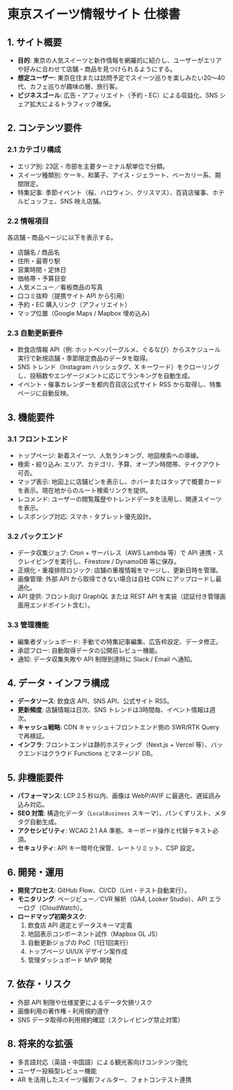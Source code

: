 # 東京スイーツ情報サイト 仕様書

## 1. サイト概要
- **目的**: 東京の人気スイーツと新作情報を網羅的に紹介し、ユーザーがエリアや好みに合わせて店舗・商品を見つけられるようにする。
- **想定ユーザー**: 東京在住または訪問予定でスイーツ巡りを楽しみたい20〜40代、カフェ巡りが趣味の層、旅行客。
- **ビジネスゴール**: 広告・アフィリエイト（予約・EC）による収益化、SNS シェア拡大によるトラフィック確保。

## 2. コンテンツ要件
### 2.1 カテゴリ構成
- エリア別: 23区・市部を主要ターミナル駅単位で分類。
- スイーツ種類別: ケーキ、和菓子、アイス・ジェラート、ベーカリー系、期間限定。
- 特集記事: 季節イベント（桜、ハロウィン、クリスマス）、百貨店催事、ホテルビュッフェ、SNS 映え店舗。

### 2.2 情報項目
各店舗・商品ページに以下を表示する。
- 店舗名 / 商品名
- 住所・最寄り駅
- 営業時間・定休日
- 価格帯・予算目安
- 人気メニュー／看板商品の写真
- 口コミ抜粋（提携サイト API から引用）
- 予約・EC 購入リンク（アフィリエイト）
- マップ位置（Google Maps / Mapbox 埋め込み）

### 2.3 自動更新要件
- 飲食店情報 API（例: ホットペッパーグルメ、ぐるなび）からスケジュール実行で新規店舗・季節限定商品のデータを取得。
- SNS トレンド（Instagram ハッシュタグ、X キーワード）をクローリングし、投稿数やエンゲージメントに応じてランキングを自動生成。
- イベント・催事カレンダーを都内百貨店公式サイト RSS から取得し、特集ページに自動反映。

## 3. 機能要件
### 3.1 フロントエンド
- トップページ: 新着スイーツ、人気ランキング、地図検索への導線。
- 検索・絞り込み: エリア、カテゴリ、予算、オープン時間帯、テイクアウト可否。
- マップ表示: 地図上に店舗ピンを表示し、ホバーまたはタップで概要カードを表示。現在地からのルート検索リンクを提供。
- レコメンド: ユーザーの閲覧履歴やトレンドデータを活用し、関連スイーツを表示。
- レスポンシブ対応: スマホ・タブレット優先設計。

### 3.2 バックエンド
- データ収集ジョブ: Cron + サーバレス（AWS Lambda 等）で API 連携・スクレイピングを実行し、Firestore / DynamoDB 等に保存。
- 正規化・重複排除ロジック: 店舗の重複情報をマージし、更新日時を管理。
- 画像管理: 外部 API から取得できない場合は自社 CDN にアップロードし最適化。
- API 提供: フロント向け GraphQL または REST API を実装（認証付き管理画面用エンドポイント含む）。

### 3.3 管理機能
- 編集者ダッシュボード: 手動での特集記事編集、広告枠設定、データ修正。
- 承認フロー: 自動取得データの公開前レビュー機能。
- 通知: データ収集失敗や API 制限到達時に Slack / Email へ通知。

## 4. データ・インフラ構成
- **データソース**: 飲食店 API、SNS API、公式サイト RSS。
- **更新頻度**: 店舗情報は日次、SNS トレンドは3時間毎、イベント情報は週次。
- **キャッシュ戦略**: CDN キャッシュ＋フロントエンド側の SWR/RTK Query で再検証。
- **インフラ**: フロントエンドは静的ホスティング（Next.js + Vercel 等）、バックエンドはクラウド Functions とマネージド DB。

## 5. 非機能要件
- **パフォーマンス**: LCP 2.5 秒以内、画像は WebP/AVIF に最適化、遅延読み込み対応。
- **SEO 対策**: 構造化データ（`LocalBusiness` スキーマ）、パンくずリスト、メタタグ自動生成。
- **アクセシビリティ**: WCAG 2.1 AA 準拠、キーボード操作と代替テキスト必須。
- **セキュリティ**: API キー暗号化保管、レートリミット、CSP 設定。

## 6. 開発・運用
- **開発プロセス**: GitHub Flow、CI/CD（Lint・テスト自動実行）。
- **モニタリング**: ページビュー／CVR 解析（GA4, Looker Studio）、API エラーログ（CloudWatch）。
- **ロードマップ初期タスク**:
  1. 飲食店 API 選定とデータスキーマ定義
  2. 地図表示コンポーネント試作（Mapbox GL JS）
  3. 自動更新ジョブの PoC（1日1回実行）
  4. トップページ UI/UX デザイン案作成
  5. 管理ダッシュボード MVP 開発

## 7. 依存・リスク
- 外部 API 制限や仕様変更によるデータ欠損リスク
- 画像利用の著作権・利用規約遵守
- SNS データ取得の利用規約確認（スクレイピング禁止対策）

## 8. 将来的な拡張
- 多言語対応（英語・中国語）による観光客向けコンテンツ強化
- ユーザー投稿型レビュー機能
- AR を活用したスイーツ撮影フィルター、フォトコンテスト連携
